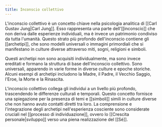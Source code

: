```yaml
---
title: Inconscio collettivo
---
```


L'inconscio collettivo è un concetto chiave nella psicologia analitica di [[Carl Gustav Jung|Carl Jung]]. Esso rappresenta una parte dell'[[inconscio]] che non deriva dalle esperienze individuali, ma è invece un patrimonio condiviso da tutta l'umanità. Questo strato più profondo dell'inconscio contiene gli [[archetipi]], che sono modelli universali o immagini primordiali che si manifestano in culture diverse attraverso miti, sogni, religioni e simboli.

Questi archetipi non sono acquisiti individualmente, ma sono invece ereditati e formano la struttura di base dell'inconscio collettivo. Sono universali, apparendo in varie forme in diverse culture e epoche storiche. Alcuni esempi di archetipi includono la Madre, il Padre, il Vecchio Saggio, l'Eroe, la Morte e la Rinascita.

L'inconscio collettivo collega gli individui a un livello più profondo, trascendendo le differenze culturali e temporali. Questo concetto fornisce una spiegazione per la presenza di temi e [[simboli]] simili in culture diverse che non hanno avuto contatti diretti tra loro. La comprensione e l'integrazione degli archetipi nell'esperienza cosciente sono considerate cruciali nel [[processo di individuazione]], ovvero lo [[Crescita personale|sviluppo]] verso una piena realizzazione del [[Sé]].